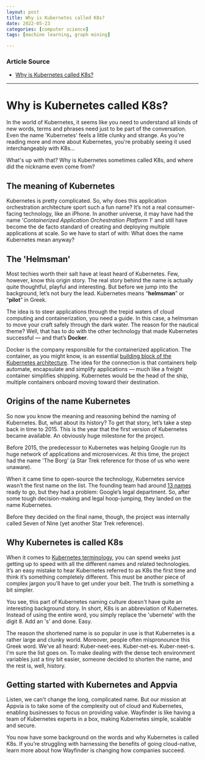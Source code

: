 ```yaml
---
layout: post
title: Why is Kubernetes called K8s?
date: 2022-05-23
categories: [computer science]
tags: [machine learning, graph mining]

---
```


### Article Source

* [Why is Kubernetes called K8s?](https://www.appvia.io/blog/why-is-kubernetes-called-k8s)


---


# Why is Kubernetes called K8s?

In the world of Kubernetes, it seems like you need to understand all kinds of new words, terms and phrases need just to be part of the conversation. Even the name 'Kubernetes' feels a little clunky and strange. As you're reading more and more about Kubernetes, you're probably seeing it used interchangeably with K8s...

What's up with that? Why is Kubernetes sometimes called K8s, and where did the nickname even come from?

## The meaning of Kubernetes
Kubernetes is pretty complicated. So, why does this application orchestration architecture sport such a fun name? It’s not a real consumer-facing technology, like an iPhone. In another universe, it may have had the name '*Containerized Application Orchestration Platform 1*' and still have become the de facto standard of creating and deploying multiple applications at scale. So we have to start of with: What does the name Kubernetes mean anyway?

## The 'Helmsman'
Most techies worth their salt have at least heard of Kubernetes. Few, however, know this origin story. The real story behind the name is actually quite thoughtful, playful and interesting. But before we jump into the background, let’s not bury the lead. Kubernetes means “**helmsman**” or “**pilot**” in Greek.

The idea is to steer applications through the trepid waters of cloud computing and containerization, you need a guide. In this case, a helmsman to move your craft safely through the dark water. The reason for the nautical theme? Well, that has to do with the other technology that made Kubernetes successful — and that’s **Docker**.

Docker is the company responsible for the containerized application. The container, as you might know, is an essential [building block of the Kubernetes architecture](https://www.appvia.io/blog/components-of-kubernetes-architecture). The idea for the connection is that containers help automate, encapsulate and simplify applications — much like a freight container simplifies shipping. Kubernetes would be the head of the ship, multiple containers onboard moving toward their destination.

## Origins of the name Kubernetes
So now you know the meaning and reasoning behind the naming of Kubernetes. But, what about its history? To get that story, let’s take a step back in time to 2015. This is the year that the first version of Kubernetes became available. An obviously huge milestone for the project.

Before 2015, the predecessor to Kubernetes was helping Google run its huge network of applications and microservices. At this time, the project had the name 'The Borg' (a Star Trek reference for those of us who were unaware).

When it came time to open-source the technology, Kubernetes service wasn’t the first name on the list. The founding team had around [13 names](https://www.geekwire.com/2016/ever-come-kooky-kubernetes-name-heptio/) ready to go, but they had a problem: Google’s legal department. So, after some tough decision-making and legal hoop-jumping, they landed on the name Kubernetes.

Before they decided on the final name, though, the project was internally called Seven of Nine (yet another Star Trek reference).

## Why Kubernetes is called K8s
When it comes to [Kubernetes terminology](https://www.appvia.io/blog/understanding-common-kubernetes-terms), you can spend weeks just getting up to speed with all the different names and related technologies. It’s an easy mistake to hear Kubernetes referred to as K8s the first time and think it’s something completely different. This must be another piece of complex jargon you’ll have to get under your belt. The truth is something a bit simpler.

You see, this part of Kubernetes naming culture doesn't have quite an interesting background story. In short, K8s is an abbreviation of Kubernetes. Instead of using the entire word, you simply replace the 'ubernete' with the digit 8. Add an 's' and done. Easy.

The reason the shortened name is so popular in use is that Kubernetes is a rather large and clunky world. Moreover, people often mispronounce this Greek word. We've all heard: Kuber-neet-ees. Kuber-net-es. Kuber-neet-s. I'm sure the list goes on. To make dealing with the dense tech environment variables just a tiny bit easier, someone decided to shorten the name, and the rest is, well, history.

## Getting started with Kubernetes and Appvia
Listen, we can't change the long, complicated name. But our mission at Appvia is to take some of the complexity out of cloud and Kubernetes, enabling businesses to focus on providing value. Wayfinder is like having a team of Kubernetes experts in a box, making Kubernetes simple, scalable and secure.

You now have some background on the words and why Kubernetes is called K8s. If you’re struggling with harnessing the benefits of going cloud-native, learn more about how Wayfinder is changing how companies succeed.